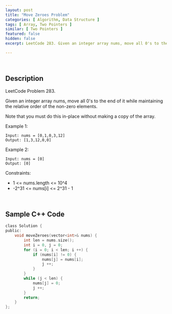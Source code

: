 ```yaml
---
layout: post
title: "Move Zeroes Problem"
categories: [ Algorithm, Data Structure ]
tags: [ Array, Two Pointers ]
similar: [ Two Pointers ]
featured: false
hidden: false
excerpt: LeetCode 283. Given an integer array nums, move all 0's to the end of it while maintaining the relative order of the non-zero elements.

---
```


<br />

## Description

LeetCode Problem 283.

Given an integer array nums, move all 0's to the end of it while maintaining the relative order of the non-zero elements.

Note that you must do this in-place without making a copy of the array.

Example 1:
```
Input: nums = [0,1,0,3,12]
Output: [1,3,12,0,0]
```

Example 2:
```
Input: nums = [0]
Output: [0]
```

Constraints:
* 1 <= nums.length <= 10^4
* -2^31 <= nums[i] <= 2^31 - 1

<br />

## Sample C++ Code


```c
class Solution {
public:
    void moveZeroes(vector<int>& nums) {
        int len = nums.size();
        int i = 0, j = 0;
        for (i = 0; i < len; i ++) {
            if (nums[i] != 0) {
                nums[j] = nums[i];
                j ++;
            }
        }
        while (j < len) {
            nums[j] = 0;
            j ++;
        }
        return;
    }
};
```


